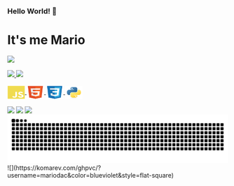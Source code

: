 ### Hello World! 👋

# It's me Mario

![](https://gifmania.com.br/wp-content/uploads/2020/05/its-me-mario-gif.gif)


<div>
   <a href="https://github.com/mariodac">
   <img height="180em" src="https://github-readme-stats.vercel.app/api?username=mariodac&show_icons=true&theme=blue-green&include_all_commits=true&count_private=true"/>
   <img height="180em" src="https://github-readme-stats.vercel.app/api/top-langs/?username=mariodac&layout=compact&langs_count=6&theme=blue-green"/>
</div>

<div style="display: inline_block"><br>
  <img align="center" alt="Js" height="30" width="40" src="https://raw.githubusercontent.com/devicons/devicon/master/icons/javascript/javascript-plain.svg">
  <img align="center" alt="HTML" height="30" width="40" src="https://raw.githubusercontent.com/devicons/devicon/master/icons/html5/html5-original.svg">
  <img align="center" alt="CSS" height="30" width="40" src="https://raw.githubusercontent.com/devicons/devicon/master/icons/css3/css3-original.svg">
  <img align="center" alt="Python" height="30" width="40" src="https://raw.githubusercontent.com/devicons/devicon/master/icons/python/python-original.svg">
</div>
  
 <br>
  
<div>
  <a href="https://www.instagram.com/mariodouglasalvescabral/" target="_blank"><img src="https://img.shields.io/badge/-Instagram-%23E4405F?style=for-the-badge&logo=instagram&logoColor=white" target="_blank"></a>
  <a href = "mailto:mdac.mario@gmail.com"><img src="https://img.shields.io/badge/-Gmail-%23333?style=for-the-badge&logo=gmail&logoColor=white" target="_blank"></a>
  <a href="https://www.linkedin.com/in/mário-douglas-alves-cabral-9b7278273" target="_blank"><img src="https://img.shields.io/badge/-LinkedIn-%230077B5?style=for-the-badge&logo=linkedin&logoColor=white" target="_blank"></a>
  <picture>
  <source
    media="(prefers-color-scheme: dark)"
    srcset="https://raw.githubusercontent.com/mariodac/mariodac/output/github-contribution-grid-snake-dark.svg"/>
  <source
    media="(prefers-color-scheme: light)"
    srcset="https://raw.githubusercontent.com/mariodac/mariodac/output/github-contribution-grid-snake.svg"/>
  <img
    alt="github contribution grid snake animation"
    src="https://raw.githubusercontent.com/mariodac/mariodac/output/github-contribution-grid-snake.svg"
  />
</picture>
   ![](https://komarev.com/ghpvc/?username=mariodac&color=blueviolet&style=flat-square)
   </div>
</div>
